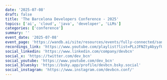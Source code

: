 ```yaml
---
date: '2025-07-08'
draft: false
title: 'The Barcelona Developers Conference - 2025'
topics: ['ai', 'cloud', 'java', 'developer', 'LLMs']
categories: ['conference']
summary: ''
event_date: '2025-07-08'
event_page: 'https://wandb.ai/site/resources/events/fully-connected/san-francisco'
recordings_link: 'https://www.youtube.com/playlist?list=PLzJFNZtyAbyyfUadLCuSc-8CdHct8NeSa'
social_linkedin: 'https://www.linkedin.com/company/devbcn'
social_x: 'https://twitter.com/dev_bcn'
social_youtube: 'https://www.youtube.com/dev_bcn'
social_bluesky: 'https://bsky.app/profile/devbcn.bsky.social'
social_instagram: 'https://www.instagram.com/devbcn.conf/'
---
```



